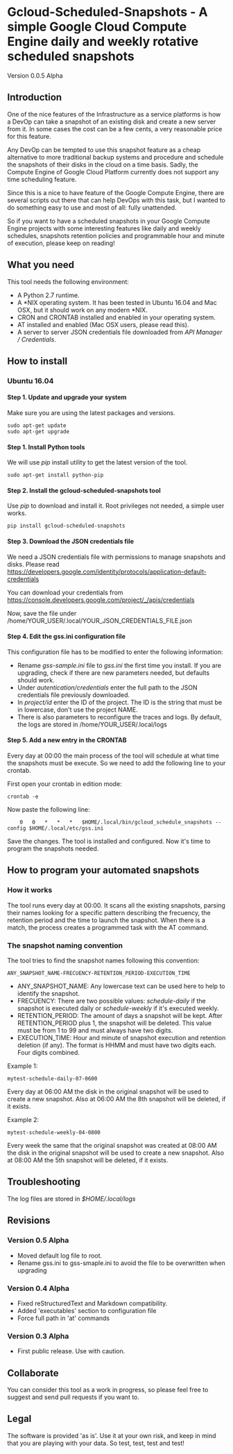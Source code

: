 # Gcloud-Scheduled-Snapshots - A simple Google Cloud Compute Engine daily and weekly rotative scheduled snapshots

Version 0.0.5 Alpha

## Introduction

One of the nice features of the Infrastructure as a service platforms is how a DevOp can take a snapshot of an existing
disk and create a new server from it. In some cases the cost can be a few cents, a very reasonable price for this
feature.

Any DevOp can be tempted to use this snapshot feature as a cheap alternative to more traditional backup systems and
procedure and schedule the snapshots of their disks in the cloud on a time basis. Sadly, the Compute Engine of Google
Cloud Platform currently does not support any time scheduling feature.

Since this is a nice to have feature of the Google Compute Engine, there are several scripts out there that can help
DevOps with this task, but I wanted to do something easy to use and most of all: fully unattended.

So if you want to have a scheduled snapshots in your Google Compute Engine projects with some interesting features like
daily and weekly schedules, snapshots retention policies and programmable hour and minute of execution, please keep on
reading!

## What you need

This tool needs the following environment:

* A Python 2.7 runtime.
* A *NIX operating system. It has been tested in Ubuntu 16.04 and Mac OSX, but it should work on any modern *NIX.
* CRON and CRONTAB installed and enabled in your operating system.
* AT installed and enabled (Mac OSX users, please read this).
* A server to server JSON credentials file downloaded from *API Manager / Credentials*.

## How to install

### Ubuntu 16.04

#### Step 1. Update and upgrade your system

Make sure you are using the latest packages and versions.

```
sudo apt-get update
sudo apt-get upgrade
```

#### Step 1. Install Python tools

We will use *pip* install utility to get the latest version of the tool.

```
sudo apt-get install python-pip
```

#### Step 2. Install the gcloud-scheduled-snapshots tool

Use *pip* to download and install it. Root privileges not needed, a simple user works.

```
pip install gcloud-scheduled-snapshots
```

#### Step 3. Download the JSON credentials file

We need a JSON credentials file with permissions to manage snapshots and disks. Please read https://developers.google.com/identity/protocols/application-default-credentials

You can download your credentials from https://console.developers.google.com/project/_/apis/credentials

Now, save the file under /home/YOUR_USER/.local/YOUR_JSON_CREDENTIALS_FILE.json

#### Step 4. Edit the gss.ini configuration file

This configuration file has to be modified to enter the following information:

- Rename *gss-sample.ini* file to *gss.ini* the first time you install. If you are upgrading, check if there are new parameters needed, but defaults should work.
- Under *autentication/credentials* enter the full path to the JSON credentials file previously downloaded.
- In *project/id* enter the ID of the project. The ID is the string that must be in lowercase, don't use the project
NAME.
- There is also parameters to reconfigure the traces and logs. By default, the logs are stored in /home/YOUR_USER/.local/logs

#### Step 5. Add a new entry in the CRONTAB

Every day at 00:00 the main process of the tool will schedule at what time the snapshots must be execute. So we need to
add the following line to your crontab.

First open your crontab in edition mode:

```
crontab -e
```

Now paste the following line:
```
    0   0   *   *   *   $HOME/.local/bin/gcloud_schedule_snapshots --config $HOME/.local/etc/gss.ini
```

Save the changes. The tool is installed and configured. Now it's time to program the snapshots needed.

## How to program your automated snapshots

### How it works

The tool runs every day at 00:00. It scans all the existing snapshots, parsing their names looking for a specific
pattern describing the frecuency, the retention period and the time to launch the snapshot. When there is a match, the
process creates a programmed task with the AT command.

### The snapshot naming convention

The tool tries to find the snapshot names following this convention:

```
ANY_SNAPSHOT_NAME-FRECUENCY-RETENTION_PERIOD-EXECUTION_TIME
```

* ANY_SNAPSHOT_NAME: Any lowercase text can be used here to help to identify the snapshot.
* FRECUENCY: There are two possible values: *schedule-daily* if the snapshot is executed daily or *schedule-weekly* if
it's executed weekly.
* RETENTION_PERIOD: The amount of days a snapshot will be kept. After RETENTION_PERIOD plus 1, the snapshot will be
deleted. This value must be from 1 to 99 and must always have two digits.
* EXECUTION_TIME: Hour and minute of snapshot execution and retention deletion (if any). The format is HHMM and must
have two digits each. Four digits combined.

Example 1:
```
mytest-schedule-daily-07-0600
```

Every day at 06:00 AM the disk in the original snapshot will be used to create a new snapshot. Also at 06:00 AM
the 8th snapshot will be deleted, if it exists.

Example 2:
```
mytest-schedule-weekly-04-0800
```

Every week the same that the original snapshot was created at 08:00 AM the disk in the original snapshot will be used to
 create a new snapshot. Also at 08:00 AM the 5th snapshot will be deleted, if it exists.

## Troubleshooting

The log files are stored in *$HOME/.local/logs*

## Revisions

### Version 0.5 Alpha
- Moved default log file to root.
- Rename gss.ini to gss-smaple.ini to avoid the file to be overwritten when upgrading

### Version 0.4 Alpha
- Fixed reStructuredText and Markdown compatibility.
- Added 'executables' section to configuration file
- Force full path in 'at' commands

### Version 0.3 Alpha
- First public release. Use with caution.

## Collaborate

You can consider this tool as a work in progress, so please feel free to suggest and send pull requests if you want to.

## Legal

The software is provided 'as is'. Use it at your own risk, and keep in mind that you are playing with your data. So test,
test, test and test!
